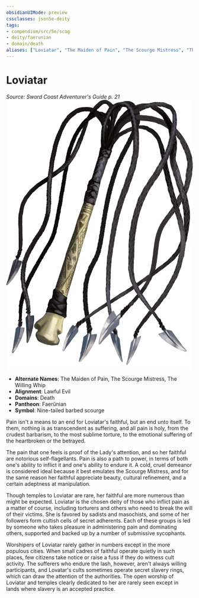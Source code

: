 ```yaml
---
obsidianUIMode: preview
cssclasses: json5e-deity
tags:
- compendium/src/5e/scag
- deity/faerunian
- domain/death
aliases: ["Loviatar", "The Maiden of Pain", "The Scourge Mistress", "The Willing Whip"]
---
```

# Loviatar
*Source: Sword Coast Adventurer's Guide p. 21* 
![](https://raw.githubusercontent.com/5etools-mirror-2/5etools-img/main/deities/SCAG/Symbol%20of%20Loviatar.webp#symbol)

- **Alternate Names**: The Maiden of Pain, The Scourge Mistress, The Willing Whip
- **Alignment**: Lawful Evil
- **Domains**: Death
- **Pantheon**: Faerûnian
- **Symbol**: Nine-tailed barbed scourge

Pain isn't a means to an end for Loviatar's faithful, but an end unto itself. To them, nothing is as transcendent as suffering, and all pain is holy, from the crudest barbarism, to the most sublime torture, to the emotional suffering of the heartbroken or the betrayed.

The pain that one feels is proof of the Lady's attention, and so her faithful are notorious self-flagellants. Pain is also a path to power, in terms of both one's ability to inflict it and one's ability to endure it. A cold, cruel demeanor is considered ideal because it best emulates the Scourge Mistress, and for the same reason her faithful appreciate beauty, cultural refinement, and a certain adeptness at manipulation.

Though temples to Loviatar are rare, her faithful are more numerous than might be expected. Loviatar is the chosen deity of those who inflict pain as a matter of course, including torturers and others who need to break the will of their victims. She is favored by sadists and masochists, and some of her followers form cultish cells of secret adherents. Each of these groups is led by someone who takes pleasure in administering pain and dominating others, supported and backed up by a number of submissive sycophants.

Worshipers of Loviatar rarely gather in numbers except in the more populous cities. When small cadres of faithful operate quietly in such places, few citizens take notice or raise a fuss if they do witness cult activity. The sufferers who endure the lash, however, aren't always willing participants, and Lovatar's cults sometimes operate secret slavery rings, which can draw the attention of the authorities. The open worship of Loviatar and temples clearly dedicated to her are rarely seen except in lands where slavery is an accepted practice.